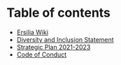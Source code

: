 # Table of contents

* [Ersilia Wiki](README.md)
* [Diversity and Inclusion Statement](test.md)
* [Strategic Plan 2021-2023](strategic-plan-2021-2023.md)
* [Code of Conduct](code-of-conduct.md)

